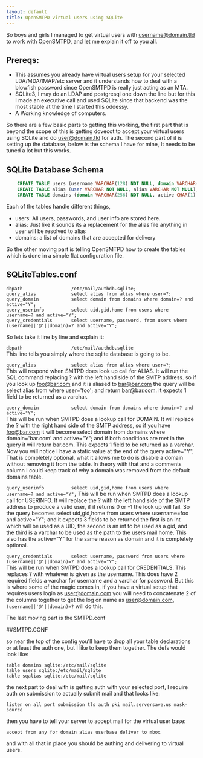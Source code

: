 ```yaml
---
layout: default
title: OpenSMTPD virtual users using SQLite
---
```

So boys and girls I managed to get virtual users with username@domain.tld to work with OpenSMTPD, and let me explain it off to you all.  

## Prereqs:
  
* This assumes you already have virtual users setup for your selected LDA/MDA/IMAP/etc server and it understands how to deal with a blowfish password since OpenSMTPD is really just acting as an MTA.  
* SQLite3, I may do an LDAP and postgresql one down the line but for this I made an executive call and used SQLite since that backend was the most stable at the time I started this oddessy.  
* A Working knowledge of computers.
  
So there are a few basic parts to getting this working, the first part that is beyond the scope of this is getting dovecot to accept your virtual users using SQLite and do user@domain.tld for auth. The second part of it is setting up the database, below is the schema I have for mine, It needs to be tuned a lot but this works.

## SQLite Database Schema
```SQL
    CREATE TABLE users (username VARCHAR(128) NOT NULL, domain VARCHAR(128) NOT NULL, home VARCHAR(256) NOT NULL,password VARCHAR(64) NOT NULL, uid INTEGER NOT NULL, gid INTEGER, active CHAR(1) DEFAULT 'Y' NOT NULL);  
    CREATE TABLE alias (user VARCHAR NOT NULL, alias VARCHAR NOT NULL);  
    CREATE TABLE domains (domain VARCHAR(256) NOT NULL, active CHAR(1) DEFAULT 'Y' NOT NULL);  
```
  
Each of the tables handle different things,  

* users: All users, passwords, and user info are stored here.  
* alias: Just like it sounds its a replacement for the alias file anything in user will be resolved to alias  
* domains: a list of domains that are accepted for delivery  
  
So the other moving part is telling OpenSMTPD how to create the tables which is done in a simple flat configuration file.


## SQLiteTables.conf

    dbpath                  /etc/mail/authdb.sqlite;
    query_alias             select alias from alias where user=?;
    query_domain            select domain from domains where domain=? and active="Y";
    query_userinfo          select uid,gid,home from users where username=? and active="Y";
    query_credentials       select username, password, from users where (username||'@'||domain)=? and active="Y";


So lets take it line by line and explain it:  
  
`dbpath                  /etc/mail/authdb.sqlite`  
This line tells you simply where the sqlite database is going to be.  

`query_alias             select alias from alias where user=?;`  
This will respond when SMTPD does look up call for ALIAS. It will run the SQL command replacing ? with the left hand side of the SMTP address. so if you look up foo@bar.com and it is aliased to bar@bar.com the query will be select alias from where user='foo'; and return bar@bar.com. it expects 1 field to be returned as a varchar.
  
`query_domain            select domain from domains where domain=? and active="Y";`  
This will be run when SMTPD does a lookup call for DOMAIN. It will replace the ? with the right hand side of the SMTP address, so if you have foo@bar.com it will become select domain from domains where domain='bar.com' and active="Y"; and if both conditions are met in the query it will return bar.com. This expects 1 field to be returned as a varchar. Now you will notice I have a static value at the end of the query active="Y", That is completely optional, what it allows me to do is disable a domain without removing it from the table. In theory with that and a comments column I could keep track of why a domain was removed from the default domains table.

`query_userinfo          select uid,gid,home from users where username=? and active="Y";`
 This will be run when SMTPD does a lookup call for USERINFO. It will replace the ? with the left hand side of the SMTP address to produce a valid user, if it returns 0 or -1 the look up will fail. So the query becomes select uid,gid,home from users where username=foo and active="Y"; and it expects 3 fields to be returned the first is an int which will be used as a UID, the second is an int to be used as a gid, and the third is a varchar to be used as the path to the users mail home. This also has the active="Y" for the same reason as domain and it is completely optional.

`query_credentials       select username, password from users where (username||'@'||domain)=? and active="Y";`  
This will be run when SMTPD does a lookup call for CREDENTIALS. This replaces ? with whatever is given as the username. This does have 2 required fields a varchar for username and a varchar for password. But this is where some of the magic comes in, if you have a virtual setup that requires users login as user@domain.com you will need to concatenate 2 of the columns together to get the log on name as user@domain.com, `(username||'@'||domain)=?` will do this.
  
The last moving part is the SMTPD.conf  
  
##SMTPD.CONF
  
so near the top of the config you'll have to drop all your table declarations or at least the auth one, but I like to keep them together. The defs would look like:  

    table domains sqlite:/etc/mail/sqlite  
    table users sqlite:/etc/mail/sqlite  
    table sqalias sqlite:/etc/mail/sqlite  
   
the next part to deal with is getting auth with your selected port, I require auth on submission to actually submit mail and that looks like:
  
`listen on all port submission tls auth pki mail.serversave.us mask-source`
  
then you have to tell your server to accept mail for the virtual user base:
  
`accept from any for domain alias userbase deliver to mbox`
  
and with all that in place you should be authing and delivering to virtual users.
